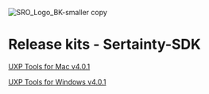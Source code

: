 ![SRO_Logo_BK-smaller copy](https://github.com/user-attachments/assets/198d770e-5990-425c-a8aa-93f3ff1d9845)

# Release kits - Sertainty-SDK

[UXP Tools for Mac v4.0.1](https://github.com/Sertainty-Co/Sertainty-SDK/releases/tag/Mac-v4.0.1)

[UXP Tools for Windows v4.0.1](https://github.com/Sertainty-Co/Sertainty-SDK/releases/tag/Win-v4.0.1)
